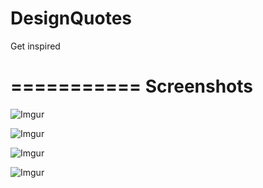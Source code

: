 # DesignQuotes
Get inspired

===========
Screenshots
===========

![Imgur](http://i.imgur.com/roVomtk.png)

![Imgur](http://i.imgur.com/CVaTmQH.png)

![Imgur](http://i.imgur.com/RRb8yN9.png)

![Imgur](http://i.imgur.com/4MzpEZP.png)
